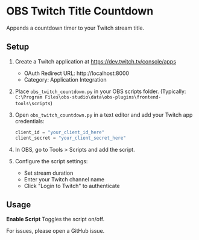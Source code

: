 # OBS Twitch Title Countdown

Appends a countdown timer to your Twitch stream title.

## Setup

1. Create a Twitch application at https://dev.twitch.tv/console/apps
   - OAuth Redirect URL: http://localhost:8000
   - Category: Application Integration

2. Place `obs_twitch_countdown.py` in your OBS scripts folder.
   (Typically: `C:\Program Files\obs-studio\data\obs-plugins\frontend-tools\scripts`)

3. Open `obs_twitch_countdown.py` in a text editor and add your Twitch app credentials:
   ```python
   client_id = "your_client_id_here"
   client_secret = "your_client_secret_here"
   ```
4. In OBS, go to Tools > Scripts and add the script.

5. Configure the script settings:
   - Set stream duration
   - Enter your Twitch channel name
   - Click "Login to Twitch" to authenticate

## Usage

**Enable Script** Toggles the script on/off.

For issues, please open a GitHub issue.
